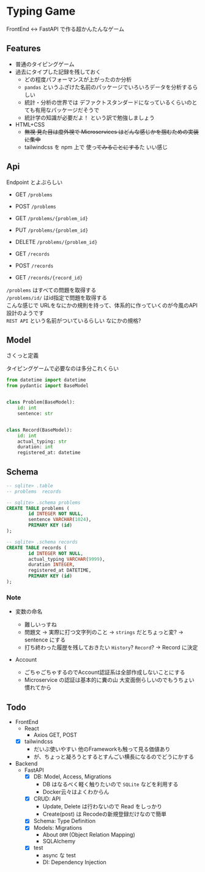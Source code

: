# Typing Game

FrontEnd <-> FastAPI で作る超かんたんなゲーム

## Features

- 普通のタイピングゲーム
- 過去にタイプした記録を残しておく
  - どの程度パフォーマンスが上がったのか分析
  - `pandas` というふざけた名前のパッケージでいろいろデータを分析するらしい
  - 統計・分析の世界では デファクトスタンダードになっているくらいのとても有用なパッケージだそうで
  - 統計学の知識が必要だよ！ という訳で勉強しましょう
- HTML+CSS
  - ~~無視 見た目は度外視で Microservices はどんな感じかを掴むための実装に集中~~
  - tailwindcss を npm 上で 使っ~~てみることにする~~た いい感じ

## Api

Endpoint とよぶらしい

- GET `/problems`
- POST `/problems`
- GET `/problems/{problem_id}`
- PUT `/problems/{problem_id}`
- DELETE `/problems/{problem_id}`

- GET `/records`
- POST `/records`
- GET `/records/{record_id}`

`/problems` はすべての問題を取得する<br>
`/problems/id/` はid指定で問題を取得する<br>
こんな感じで URLをなにかの規則を持って、体系的に作っていくのが今風のAPI設計のようです<br>
`REST API` という名前がついているらしい なにかの規格?

## Model

さくっと定義

タイピングゲームで必要なのは多分これくらい

```python
from datetime import datetime
from pydantic import BaseModel


class Problem(BaseModel):
    id: int
    sentence: str


class Record(BaseModel):
    id: int
    actual_typing: str
    duration: int
    registered_at: datetime
```

## Schema

```sql
-- sqlite> .table
-- problems  records

-- sqlite> .schema problems
CREATE TABLE problems (
        id INTEGER NOT NULL,
        sentence VARCHAR(1024),
        PRIMARY KEY (id)
);

-- sqlite> .schema records
CREATE TABLE records (
        id INTEGER NOT NULL,
        actual_typing VARCHAR(9999),
        duration INTEGER,
        registered_at DATETIME,
        PRIMARY KEY (id)
);
```

### Note

- 変数の命名
  - 難しいっすね
  - 問題文 -> 実際に打つ文字列のこと -> `strings` だとちょっと変? -> sentence にする
  - 打ち終わった履歴を残しておきたい `History`? `Record`? -> Record に決定

- Account
  - ごちゃごちゃするのでAccount認証系は全部作成しないことにする
  - Microservice の認証は基本的に糞の山 大変面倒らしいのでもうちょい慣れてから

## Todo

- FrontEnd
  - React
    - Axios GET, POST
  - [x] tailwindcss
    - だいぶ使いやすい 他のFrameworkも触って見る価値あり
    - が、ちょっと凝ろうとするとすんごい横長になるのでどうにかする
- Backend
  - FastAPI
    - [x] DB: Model, Access, Migrations
      - DB はなるべく軽く触りたいので `SQLite` などを利用する
      - Docker云々はよくわからん
    - [x] CRUD: API
      - Update, Delete は行わないので Read をしっかり
      - Create(post) は Recodeの新規登録だけなので簡単
    - [x] Schema: Type Definition
    - [x] Models: Migrations
      - About `ORM` (Object Relation Mapping)
      - SQLAlchemy
    - [x] test
      - async な test
      - DI: Dependency Injection
